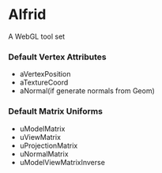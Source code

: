 Alfrid
======

A WebGL tool set

### Default Vertex Attributes
- aVertexPosition
- aTextureCoord
- aNormal(if generate normals from Geom)

### Default Matrix Uniforms
- uModelMatrix
- uViewMatrix
- uProjectionMatrix
- uNormalMatrix
- uModelViewMatrixInverse

